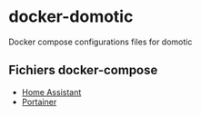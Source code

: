 # docker-domotic
Docker compose configurations files for domotic

## Fichiers docker-compose
 - [Home Assistant](https://github.com/Couss/docker-domotic/blob/main/HomeAssistant/docker-compose.yaml)
 - [Portainer](https://github.com/Couss/docker-domotic/blob/main/portainer/docker-compose.yaml)
